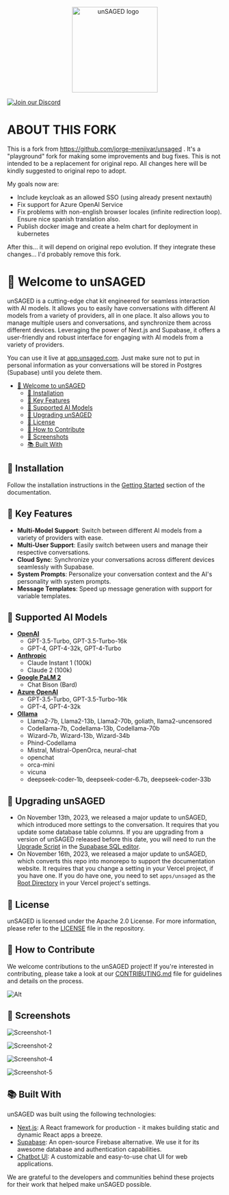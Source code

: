 <p align="center">
    <img src="./apps/unsaged/public/icon-256.svg" alt="unSAGED logo" width="200px">
</p>

[![Join our Discord](https://discordapp.com/api/guilds/1124558062171209771/widget.png?style=banner2)](https://discord.gg/rMH2acSEzq)

# ABOUT THIS FORK

This is a fork from https://github.com/jorge-menjivar/unsaged .
It's a "playground" fork for making some improvements and bug fixes. This is not intended to be a replacement for original repo. All changes here will be kindly suggested to original repo to adopt.

My goals now are:
- Include keycloak as an allowed SSO (using already present nextauth)
- Fix support for Azure OpenAI Service
- Fix problems with non-english browser locales (infinite redirection loop). Ensure nice spanish translation also.
- Publish docker image and create a helm chart for deployment in kubernetes

After this... it will depend on original repo evolution. If they integrate these changes... I'd probably remove this fork.


# 🎉 Welcome to unSAGED

unSAGED is a cutting-edge chat kit engineered for seamless interaction with AI models. It allows you to easily have conversations with different AI models from a variety of providers, all in one place. It also allows you to manage multiple users and conversations, and synchronize them across different devices.
Leveraging the power of Next.js and Supabase, it offers a user-friendly and robust interface for engaging with AI models from a variety of providers.

You can use it live at [app.unsaged.com](https://app.unsaged.com). Just make sure not to put in personal information as your conversations will be stored in Postgres (Supabase) until you delete them.

- [🎉 Welcome to unSAGED](#-welcome-to-unsaged)
  - [🚧 Installation](#-installation)
  - [🌟 Key Features](#-key-features)
  - [🤖 Supported AI Models](#-supported-ai-models)
  - [🚀 Upgrading unSAGED](#-upgrading-unsaged)
  - [📝 License](#-license)
  - [🤝 How to Contribute](#-how-to-contribute)
  - [📸 Screenshots](#-screenshots)
  - [📚 Built With](#-built-with)

## 🚧 Installation

Follow the installation instructions in the [Getting Started](https://unsaged.com/docs/getting-started/installation) section of the documentation.

## 🌟 Key Features

- **Multi-Model Support**: Switch between different AI models from a variety of providers with ease.
- **Multi-User Support**: Easily switch between users and manage their respective conversations.
- **Cloud Sync**: Synchronize your conversations across different devices seamlessly with Supabase.
- **System Prompts**: Personalize your conversation context and the AI's personality with system prompts.
- **Message Templates**: Speed up message generation with support for variable templates.

## 🤖 Supported AI Models

- **[OpenAI](https://openai.com/)**
  - GPT-3.5-Turbo, GPT-3.5-Turbo-16k
  - GPT-4, GPT-4-32k, GPT-4-Turbo
- **[Anthropic](https://www.anthropic.com/)**
  - Claude Instant 1 (100k)
  - Claude 2 (100k)
- **[Google PaLM 2](https://developers.generativeai.google/products/palm)**
  - Chat Bison (Bard)
- **[Azure OpenAI](https://azure.microsoft.com/en-us/products/ai-services/openai-service)**
  - GPT-3.5-Turbo, GPT-3.5-Turbo-16k
  - GPT-4, GPT-4-32k
- **[Ollama](https://github.com/jmorganca/ollama)**
  - Llama2-7b, Llama2-13b, Llama2-70b, goliath, llama2-uncensored
  - Codellama-7b, Codellama-13b, Codellama-70b
  - Wizard-7b, Wizard-13b, Wizard-34b
  - Phind-Codellama
  - Mistral, Mistral-OpenOrca, neural-chat
  - openchat
  - orca-mini
  - vicuna
  - deepseek-coder-1b, deepseek-coder-6.7b, deepseek-coder-33b

## 🚀 Upgrading unSAGED

* On November 13th, 2023, we released a major update to unSAGED, which introduced more settings to the conversation. It requires that you update some database table columns. If you are upgrading from a version of unSAGED released before this date, you will need to run the [Upgrade Script](./apps/unsaged/db/UpgradeScript.sql) in the [Supabase SQL editor](https://app.supabase.com/project/_/sql).
* On November 16th, 2023, we released a major update to unSAGED, which converts this repo into monorepo to support the documentation website. It requires that you change a setting in your Vercel project, if you have one. If you do have one, you need to set `apps/unsaged` as the [Root Directory](https://vercel.com/docs/deployments/configure-a-build#root-directory) in your Vercel project's settings.

## 📝 License

unSAGED is licensed under the Apache 2.0 License. For more information, please refer to the [LICENSE](./LICENSE) file in the repository.

## 🤝 How to Contribute

We welcome contributions to the unSAGED project! If you're interested in contributing, please take a look at our [CONTRIBUTING.md](./CONTRIBUTING.md) file for guidelines and details on the process.

![Alt](https://repobeats.axiom.co/api/embed/2c05c0cd48aef8736ac7e34523691c1bfa08b835.svg 'Repobeats analytics image')

## 📸 Screenshots

![Screenshot-1](./apps/unsaged/public/screenshots/screenshot-1.png)

![Screenshot-2](./apps/unsaged/public/screenshots/screenshot-2.png)

![Screenshot-4](./apps/unsaged/public/screenshots/screenshot-4.png)

![Screenshot-5](./apps/unsaged/public/screenshots/screenshot-5.png)

## 📚 Built With

unSAGED was built using the following technologies:

- [Next.js](https://nextjs.org/): A React framework for production - it makes building static and dynamic React apps a breeze.
- [Supabase](https://supabase.io/): An open-source Firebase alternative. We use it for its awesome database and authentication capabilities.
- [Chatbot UI](https://github.com/mckaywrigley/chatbot-ui): A customizable and easy-to-use chat UI for web applications.

We are grateful to the developers and communities behind these projects for their work that helped make unSAGED possible.

